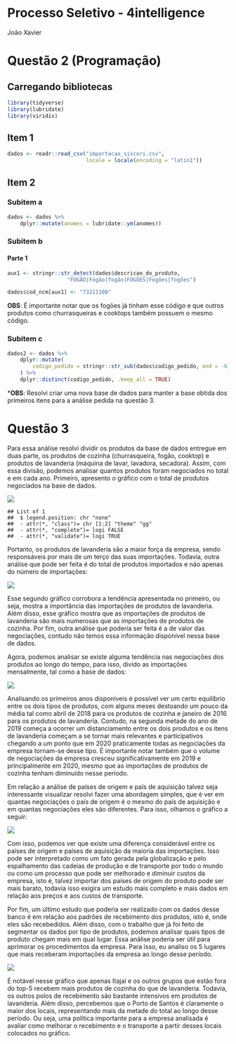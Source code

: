 Processo Seletivo - 4intelligence
================
João Xavier

# Questão 2 (Programação)

## Carregando bibliotecas

``` r
library(tidyverse)
library(lubridate)
library(viridis)
```

## Item 1

``` r
dados <- readr::read_csv("importacao_siscori.csv",
                         locale = locale(encoding = "latin1"))
```

## Item 2

### Subitem a

``` r
dados <- dados %>%
    dplyr::mutate(anomes = lubridate::ym(anomes))
```

### Subitem b

#### Parte 1

``` r
aux1 <- stringr::str_detect(dados$descricao_do_produto,
                   "FOGÃO|Fogão|fogão|FOGÕES|Fogões|fogões")

dados$cod_ncm[aux1] <- "73211100"
```

**OBS**: É importante notar que os fogões já tinham esse código e que
outros produtos como churrasqueiras e cooktops também possuem o mesmo
código.

### Subitem c

``` r
dados2 <- dados %>% 
    dplyr::mutate(
        codigo_pedido = stringr::str_sub(dados$codigo_pedido, end = -6)
    ) %>% 
    dplyr::distinct(codigo_pedido, .keep_all = TRUE)
```

\***OBS**: Resolvi criar uma nova base de dados para manter a base
obtida dos primeiros itens para a análise pedida na questão 3.

# Questão 3

Para essa análise resolvi dividir os produtos da base de dados entregue
em duas parte, os produtos de cozinha (churrasqueira, fogão, cooktop) e
produtos de lavanderia (máquina de lavar, lavadora, secadora). Assim,
com essa divisão, podemos analisar quantos produtos foram negociados no
total e em cada ano. Primeiro, apresento o gráfico com o total de
produtos negociados na base de dados.

![](estagio4i_files/figure-gfm/unnamed-chunk-3-1.png)<!-- -->

    ## List of 1
    ##  $ legend.position: chr "none"
    ##  - attr(*, "class")= chr [1:2] "theme" "gg"
    ##  - attr(*, "complete")= logi FALSE
    ##  - attr(*, "validate")= logi TRUE

Portanto, os produtos de lavanderia são a maior força da empresa, sendo
responsáveis por mais de um terço das suas importações. Todavia, outra
análise que pode ser feita é do total de produtos importados e não
apenas do número de importações:

![](estagio4i_files/figure-gfm/unnamed-chunk-4-1.png)<!-- -->

Esse segundo gráfico corrobora a tendência apresentada no primeiro, ou
seja, mostra a importância das importações de produtos de lavanderia.
Além disso, esse gráfico mostra que as importações de produtos de
lavanderia são mais numerosas que as importações de produtos de cozinha.
Por fim, outra análise que poderia ser feita é a de valor das
negociações, contudo não temos essa informação disponível nessa base de
dados.

Agora, podemos analisar se existe alguma tendência nas negociações dos
produtos ao longo do tempo, para isso, divido as importações
mensalmente, tal como a base de dados:

![](estagio4i_files/figure-gfm/unnamed-chunk-5-1.png)<!-- -->

Analisando os primeiros anos disponíveis é possível ver um certo
equilíbrio entre os dois tipos de produtos, com alguns meses destoando
um pouco da média tal como abril de 2018 para os produtos de cozinha e
janeiro de 2016 para os produtos de lavanderia. Contudo, na segunda
metade do ano de 2019 começa a ocorrer um distanciamento entre os dois
produtos e os itens de lavanderia começam a se tornar mais relevantes e
participativos chegando a um ponto que em 2020 praticamente todas as
negociações da empresa tornam-se desse tipo. É importante notar também
que o volume de negociações da empresa cresceu significativamente em
2019 e principalmente em 2020, mesmo que as importações de produtos de
cozinha tenham diminuído nesse período.

Em relação a análise de países de origem e país de aquisição talvez seja
interessante visualizar resolvi fazer uma abordagem simples, que é ver
em quantas negociações o país de origem é o mesmo do país de aquisição e
em quantas negociações eles são diferentes. Para isso, olhamos o gráfico
a seguir:

![](estagio4i_files/figure-gfm/unnamed-chunk-6-1.png)<!-- -->

Com isso, podemos ver que existe uma diferença considerável entre os
países de origem e países de aquisição da maioria das importações. Isso
pode ser interpretado como um fato gerada pela globalização e pelo
espalhamento das cadeias de produção e de transporte por todo o mundo ou
como um processo que pode ser melhorado e diminuir custos da empresa,
isto é, talvez importar dos países de origem do produto pode ser mais
barato, todavia isso exigira um estudo mais completo e mais dados em
relação aos preços e aos custos de transporte.

Por fim, um último estudo que poderia ser realizado com os dados desse
banco é em relação aos padrões de recebimento dos produtos, isto é, onde
eles são recebedidos. Além disso, com o trabalho que já foi feito de
segmentar os dados por tipo de produtos, podemos analisar quais tipos de
produto chegam mais em qual lugar. Essa análise poderia ser útil para
aprimorar os procedimentos da empresa. Para isso, eu analiso os 5
lugares que mais receberam importações da empresa ao longo desse
período.

![](estagio4i_files/figure-gfm/unnamed-chunk-7-1.png)<!-- -->

É notável nesse gráfico que apenas Itajaí e os outros grupos que estão
fora do top-5 recebem mais produtos de cozinha do que de lavanderia.
Todavia, os outros polos de recebimento são bastante intensivos em
produtos de lavanderia. Além disso, percebemos que o Porto de Santos é
claramente o maior dos locais, representando mais da metade do total ao
longo desse período. Ou seja, uma política importante para a empresa
analisada é avaliar como melhorar o recebimento e o transporte a partir
desses locais colocados no gráfico.
